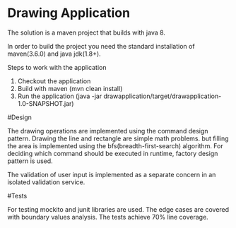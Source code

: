 # Drawing Application

The solution is a maven project that builds with java 8.

In order to build the project you need the standard installation of maven(3.6.0) and java jdk(1.8+).

Steps to work with the application
1. Checkout the application
2. Build with maven (mvn clean install)
3. Run the application (java -jar drawapplication/target/drawapplication-1.0-SNAPSHOT.jar)


#Design

The drawing operations are implemented using the command design pattern.
Drawing the line and rectangle are simple math problems. but filling the area is 
implemented using the bfs(breadth-first-search) algorithm. 
For deciding which command should be executed in runtime, factory design pattern is used.

The validation of user input is implemented as a separate concern in an isolated validation service.

#Tests

For testing mockito and junit libraries are used. 
The edge cases are covered with boundary values analysis.
The tests achieve 70% line coverage.  
 
